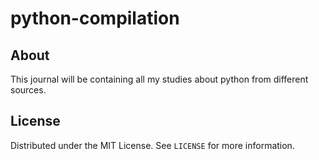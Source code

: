 # python-compilation

<!-- ![My Codewarrior Profile Badge](https://www.codewars.com/users/d0nl0ui3/badges/micro)   -->
<!-- ABOUT THE PROJECT -->

## About

This journal will be containing all my studies about python from different sources.

## License

Distributed under the MIT License. See `LICENSE` for more information.

